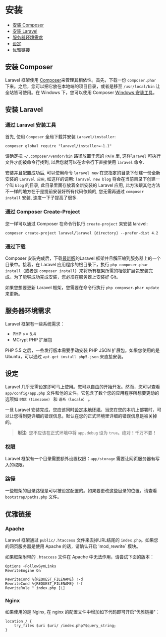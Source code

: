 # 安装

- [安装 Composer](#install-composer)
- [安装 Laravel](#install-laravel)
- [服务器环境需求](#server-requirements)
- [设定](#configuration)
- [优雅链接](#pretty-urls)

<a name="install-composer"></a>
## 安装 Composer

Laravel 框架使用 [Composer](http://getcomposer.org)来管理其相依性。首先，下载一份 `composer.phar` 下来。之后，您可以把它放在本地端的项目目录，或者是移至 `/usr/local/bin` 让全站皆可使用。在 Windows 下，您可以使用 Composer [Windows 安装工具](https://getcomposer.org/Composer-Setup.exe)。

<a name="install-laravel"></a>
## 安装 Laravel

### 通过 Laravel 安装工具

首先, 使用 `Composer` 全局下载并安装 `Laravel/installer`: 

	composer global require "laravel/installer=~1.1"


请确定把 `~/.composer/vendor/bin` 路径放置于您的 `PATH` 里, 这样`laravel` 可执行文件才能被命令行找到,  以后您就可以在命令行下直接使用 `laravel` 命令.

安装并且配置成功后, 可以使用命令 `laravel new` 在您指定的目录下创建一份全新安装的 `Laravel 应用`, 如这样的调用: `laravel new blog` 将会在当前目录下创建一个叫 `blog` 的目录, 此目录里面存放着全新安装的 Laravel 应用, 此方法跟其他方法不一样的地方在于是提前安装好所有代码依赖的, 您无需再通过 `composer install` 安装, 速度一下子提高了很多. 

### 通过 Composer Create-Project

您一样可以通过 Composer 在命令行执行 `create-project` 来安装 laravel: 

	composer create-project laravel/laravel {directory} --prefer-dist 4.2

### 通过下载

Composer 安装完成后，下载[最新版](https://github.com/laravel/laravel/archive/master.zip)的Laravel 框架并且解压缩到服务器上的一个目录中。接着，在 Laravel 应用程序的根目录下，执行 `php composer.phar install`（或者是 `composer install`）来将所有框架所需的相依扩展包安装完成。为了能够成功完成安装，您必须在服务器上安装好 Git。

如果您想要更新 Laravel 框架，您需要在命令行执行 `php composer.phar update` 来更新。

<a name="server-requirements"></a>
## 服务器环境需求

Laravel 框架有一些系统需求：

- PHP >= 5.4
- MCrypt PHP 扩展包

PHP 5.5 之后，一些发行版本需要手动安装 PHP JSON 扩展包。如果您使用的是 Ubuntu，可以通过 `apt-get install php5-json` 来直接安装。

<a name="configuration"></a>
## 设定

Laravel 几乎无需设定即可马上使用。您可以自由的开始开发。然而，您可以查看 `app/config/app.php` 文件和他的文件。它包含了数个您的应用程序所想要更动的选项如 `时区（timezone）` 和 `语系（locale）` 。

一旦 Laravel 安装完成，您应该同时[设定本地环境](/docs/configuration#environment-configuration)。当您在您的本机上部署时，可以让您得到更详细的错误信息。默认在您的正式环境里详细的错误信息是被关掉的。

> **附注:** 您不应该在正式环境中将 `app.debug` 设为 `true`。绝对！千万不要！

<a name="permissions"></a>
### 权限

Laravel 框架有一个目录需要额外设置权限：`app/storage` 需要让网页服务器有写入的权限。

<a name="paths"></a>
### 路径

一些框架的目录路径是可以被设定配置的。如果要更改这些目录的位置，请查看 `bootstrap/paths.php` 文件。

<a name="pretty-urls"></a>
## 优雅链接

### Apache

Laravel 框架通过 `public/.htaccess` 文件来去掉URL结尾的 `index.php`。如果您的网页服务器是使用 Apache 的话，请确认开启 'mod_rewrite` 模块。

如果框架附带的 `.htaccess` 文件在 Apache 中无法作用，请尝试下面的版本：

	Options +FollowSymLinks
	RewriteEngine On

	RewriteCond %{REQUEST_FILENAME} !-d
	RewriteCond %{REQUEST_FILENAME} !-f
	RewriteRule ^ index.php [L]


### Nginx

如果使用的是 Nginx, 在 nginx 的配置文件中增加如下代码即可开启"优雅链接"：

    location / {
        try_files $uri $uri/ /index.php?$query_string;
    }
